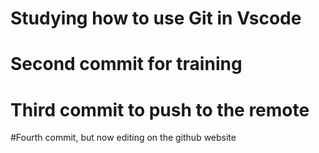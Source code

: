 # Studying how to use Git in Vscode

# Second commit for training 

# Third commit to push to the remote

#Fourth commit, but now editing on the github website
